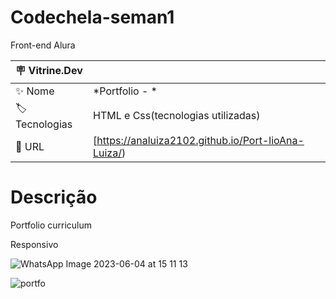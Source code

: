 # Codechela-seman1

Front-end Alura


| :placard: Vitrine.Dev |     |
| -------------  | --- |
| :sparkles: Nome        |  *Portfolio - *
| :label: Tecnologias | HTML e Css(tecnologias utilizadas)
| :rocket: URL         |[https://analuiza2102.github.io/Port-lioAna-Luiza/)





# Descrição

Portfolio curriculum

Responsivo

![WhatsApp Image 2023-06-04 at 15 11 13](https://github.com/analuiza2102/Port-lioAna-Luiza/assets/103043108/daa6dd5f-d766-4edd-80de-9d5799f2e63c)


![portfo](https://github.com/analuiza2102/Port-lioAna-Luiza/assets/103043108/8ebbb506-3810-4a33-b757-500a576ed9b2)
